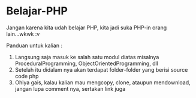 # Belajar-PHP
Jangan karena kita udah belajar PHP, kita jadi suka PHP-in orang lain...wkwk :v

Panduan untuk kalian :
1. Langsung saja masuk ke salah satu modul diatas misalnya ProceduralProgramming, ObjectOrientedProgramming, dll
2. Setelah itu didalam nya akan terdapat folder-folder yang berisi source code php
3. Ohiya gais, kalau kalian mau mengcopy, clone, ataupun mendownload, jangan lupa comment nya, sertakan link juga
